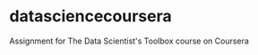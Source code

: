 datasciencecoursera
===================

Assignment for The Data Scientist's Toolbox course on Coursera
